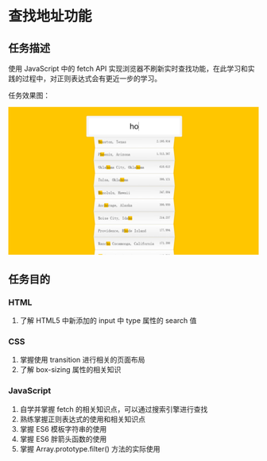 # 查找地址功能

## 任务描述

使用 JavaScript 中的 fetch API 实现浏览器不刷新实时查找功能，在此学习和实践的过程中，对正则表达式会有更近一步的学习。

任务效果图：

![](https://github.com/Hushabyme/JavaScript-30days/blob/master/%E6%9F%A5%E6%89%BE%E5%9C%B0%E5%9D%80%E5%8A%9F%E8%83%BD/final/final.png)

## 任务目的

### HTML

1. 了解 HTML5 中新添加的 input 中 type 属性的 search 值 

### CSS

1. 掌握使用 transition 进行相关的页面布局
2. 了解 box-sizing 属性的相关知识

### JavaScript

1. 自学并掌握 fetch 的相关知识点，可以通过搜索引擎进行查找
2. 熟练掌握正则表达式的使用和相关知识点
3. 掌握 ES6 模板字符串的使用
4. 掌握 ES6 胖箭头函数的使用
5. 掌握 Array.prototype.filter() 方法的实际使用
